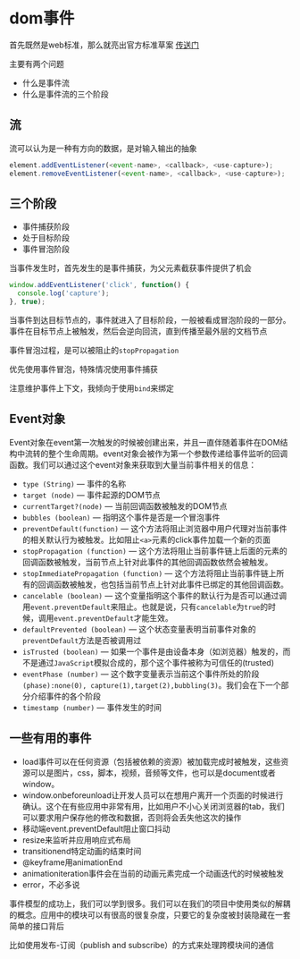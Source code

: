 # dom事件

首先既然是web标准，那么就亮出官方标准草案 [传送门](https://www.w3.org/TR/DOM-Level-3-Events/#dom-event-architecture)

主要有两个问题

- 什么是事件流
- 什么是事件流的三个阶段

## 流

流可以认为是一种有方向的数据，是对输入输出的抽象


```javascript
element.addEventListener(<event-name>, <callback>, <use-capture>);
element.removeEventListener(<event-name>, <callback>, <use-capture>);
```

## 三个阶段

- 事件捕获阶段
- 处于目标阶段
- 事件冒泡阶段


当事件发生时，首先发生的是事件捕获，为父元素截获事件提供了机会

```javascript
window.addEventListener('click', function() {
  console.log('capture');
}, true);
```

当事件到达目标节点的，事件就进入了目标阶段，一般被看成冒泡阶段的一部分。事件在目标节点上被触发，然后会逆向回流，直到传播至最外层的文档节点

事件冒泡过程，是可以被阻止的`stopPropagation`


优先使用事件冒泡，特殊情况使用事件捕获

注意维护事件上下文，我倾向于使用`bind`来绑定


## Event对象

Event对象在event第一次触发的时候被创建出来，并且一直伴随着事件在DOM结构中流转的整个生命周期。event对象会被作为第一个参数传递给事件监听的回调函数。我们可以通过这个event对象来获取到大量当前事件相关的信息：

- `type (String)` — 事件的名称
- `target (node)` — 事件起源的DOM节点
- `currentTarget?(node)` — 当前回调函数被触发的DOM节点
- `bubbles (boolean)` — 指明这个事件是否是一个冒泡事件
- `preventDefault(function)` — 这个方法将阻止浏览器中用户代理对当前事件的相关默认行为被触发。比如阻止`<a>`元素的click事件加载一个新的页面
- `stopPropagation (function)` — 这个方法将阻止当前事件链上后面的元素的回调函数被触发，当前节点上针对此事件的其他回调函数依然会被触发。
- `stopImmediatePropagation (function)` — 这个方法将阻止当前事件链上所有的回调函数被触发，也包括当前节点上针对此事件已绑定的其他回调函数。
- `cancelable (boolean)` — 这个变量指明这个事件的默认行为是否可以通过调用`event.preventDefault`来阻止。也就是说，只有`cancelable`为`true`的时候，调用`event.preventDefault`才能生效。
- `defaultPrevented (boolean)` — 这个状态变量表明当前事件对象的`preventDefault`方法是否被调用过
- `isTrusted (boolean)` — 如果一个事件是由设备本身（如浏览器）触发的，而不是通过`JavaScript`模拟合成的，那个这个事件被称为可信任的(trusted)
- `eventPhase (number)` — 这个数字变量表示当前这个事件所处的阶段`(phase):none(0), capture(1),target(2),bubbling(3)`。我们会在下一个部分介绍事件的各个阶段
- `timestamp (number)` — 事件发生的时间


## 一些有用的事件

- load事件可以在任何资源（包括被依赖的资源）被加载完成时被触发，这些资源可以是图片，css，脚本，视频，音频等文件，也可以是document或者window。
- window.onbeforeunload让开发人员可以在想用户离开一个页面的时候进行确认。这个在有些应用中非常有用，比如用户不小心关闭浏览器的tab，我们可以要求用户保存他的修改和数据，否则将会丢失他这次的操作
- 移动端event.preventDefault阻止窗口抖动
- resize来监听并应用响应式布局
- transitionend特定动画的结束时间
- @keyframe用animationEnd
- animationiteration事件会在当前的动画元素完成一个动画迭代的时候被触发
- error，不必多说


事件模型的成功上，我们可以学到很多。我们可以在我们的项目中使用类似的解耦的概念。应用中的模块可以有很高的很复杂度，只要它的复杂度被封装隐藏在一套简单的接口背后

比如使用发布-订阅（publish and subscribe）的方式来处理跨模块间的通信


